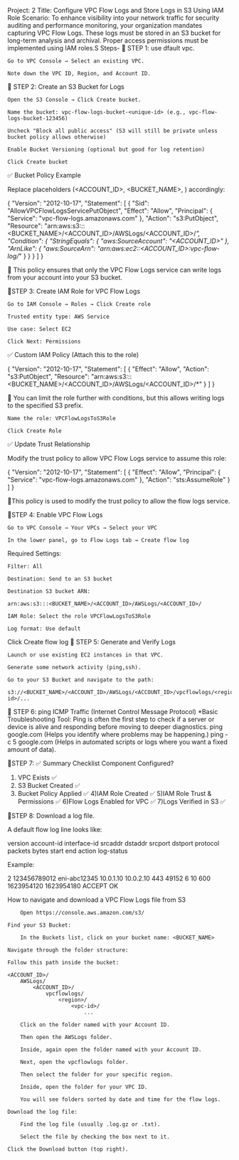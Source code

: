 Project: 2
Title: Configure VPC Flow Logs and Store Logs in S3 Using IAM Role
Scenario:
To enhance visibility into your network traffic for security auditing and performance monitoring, your organization mandates capturing VPC Flow Logs. These logs must be stored in an S3 bucket for long-term analysis and archival. Proper access permissions must be implemented using IAM roles.S
Steps-
🔧 STEP 1: use dfault vpc.

    Go to VPC Console → Select an existing VPC.

    Note down the VPC ID, Region, and Account ID.

🔧 STEP 2: Create an S3 Bucket for Logs
   
    Open the S3 Console → Click Create bucket.

    Name the bucket: vpc-flow-logs-bucket-<unique-id> (e.g., vpc-flow-logs-bucket-123456)

    Uncheck "Block all public access" (S3 will still be private unless bucket policy allows otherwise)

    Enable Bucket Versioning (optional but good for log retention)

    Click Create bucket

✅ Bucket Policy Example

Replace placeholders (<ACCOUNT_ID>, <BUCKET_NAME>, <REGION>) accordingly:

{
  "Version": "2012-10-17",
  "Statement": [
    {
      "Sid": "AllowVPCFlowLogsServicePutObject",
      "Effect": "Allow",
      "Principal": {
        "Service": "vpc-flow-logs.amazonaws.com"
      },
      "Action": "s3:PutObject",
      "Resource": "arn:aws:s3:::<BUCKET_NAME>/<ACCOUNT_ID>/AWSLogs/<ACCOUNT_ID>/*",
      "Condition": {
        "StringEquals": {
          "aws:SourceAccount": "<ACCOUNT_ID>"
        },
        "ArnLike": {
          "aws:SourceArn": "arn:aws:ec2:<REGION>:<ACCOUNT_ID>:vpc-flow-log/*"
        }
      }
    }
  ]
}

 📌 This policy ensures that only the VPC Flow Logs service can write logs from your account into your S3 bucket.

🔧STEP 3: Create IAM Role for VPC Flow Logs

    Go to IAM Console → Roles → Click Create role

    Trusted entity type: AWS Service

    Use case: Select EC2 

    Click Next: Permissions

✅ Custom IAM Policy (Attach this to the role)

{
  "Version": "2012-10-17",
  "Statement": [
    {
      "Effect": "Allow",
      "Action": "s3:PutObject",
      "Resource": "arn:aws:s3:::<BUCKET_NAME>/<ACCOUNT_ID>/AWSLogs/<ACCOUNT_ID>/*"
    }
  ]
}

📌 You can limit the role further with conditions, but this allows writing logs to the specified S3 prefix.

    Name the role: VPCFlowLogsToS3Role

    Click Create Role

✅ Update Trust Relationship

Modify the trust policy to allow VPC Flow Logs service to assume this role:

{
  "Version": "2012-10-17",
  "Statement": [
    {
      "Effect": "Allow",
      "Principal": {
        "Service": "vpc-flow-logs.amazonaws.com"
      },
      "Action": "sts:AssumeRole"
    }
  ]
}

📌This policy is used to modify the trust policy to allow the flow logs service.

🔧STEP 4: Enable VPC Flow Logs

    Go to VPC Console → Your VPCs → Select your VPC

    In the lower panel, go to Flow Logs tab → Create flow log

Required Settings:

    Filter: All 

    Destination: Send to an S3 bucket

    Destination S3 bucket ARN:

    arn:aws:s3:::<BUCKET_NAME>/<ACCOUNT_ID>/AWSLogs/<ACCOUNT_ID>/

    IAM Role: Select the role VPCFlowLogsToS3Role

    Log format: Use default 

Click Create flow log
🔧 STEP 5: Generate and Verify Logs

    Launch or use existing EC2 instances in that VPC.

    Generate some network activity (ping,ssh).

    Go to your S3 Bucket and navigate to the path:

    s3://<BUCKET_NAME>/<ACCOUNT_ID>/AWSLogs/<ACCOUNT_ID>/vpcflowlogs/<region>/<vpc-id>/...


🔧 STEP 6:
    ping ICMP Traffic (Internet Control Message Protocol)
    *Basic Troubleshooting Tool:
     Ping is often the first step to check if a server or device is alive and responding before moving to deeper diagnostics.
     ping google.com (Helps you identify where problems may be happening.)
     ping -c 5 google.com (Helps in automated scripts or logs where you want a fixed amount of data).

🔧STEP 7:
 ✅ Summary Checklist
Component Configured?
1) VPC Exists	                    ✅
2) S3 Bucket Created	            ✅
3) Bucket Policy Applied	        ✅
4)IAM Role Created	                ✅
5)IAM Role Trust & Permissions	    ✅
6)Flow Logs Enabled for VPC	        ✅
7)Logs Verified in S3	            ✅


   
 🔧STEP 8: Download a log file.

A default flow log line looks like:

version account-id interface-id srcaddr dstaddr srcport dstport protocol packets bytes start end action log-status

Example:

2 123456789012 eni-abc12345 10.0.1.10 10.0.2.10 443 49152 6 10 600 1623954120 1623954180 ACCEPT OK

   How to navigate and download a VPC Flow Logs file from S3

        Open https://console.aws.amazon.com/s3/

    Find your S3 Bucket:

        In the Buckets list, click on your bucket name: <BUCKET_NAME>

    Navigate through the folder structure:

    Follow this path inside the bucket:

    <ACCOUNT_ID>/
        AWSLogs/
            <ACCOUNT_ID>/
                vpcflowlogs/
                    <region>/
                        <vpc-id>/
                            ...

        Click on the folder named with your Account ID.

        Then open the AWSLogs folder.

        Inside, again open the folder named with your Account ID.

        Next, open the vpcflowlogs folder.

        Then select the folder for your specific region.

        Inside, open the folder for your VPC ID.

        You will see folders sorted by date and time for the flow logs.

    Download the log file:

        Find the log file (usually .log.gz or .txt).

        Select the file by checking the box next to it.

    Click the Download button (top right).





